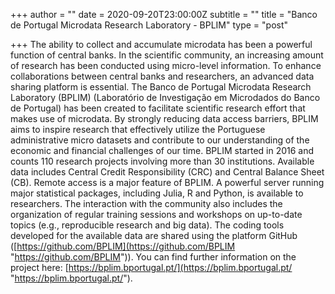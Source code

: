 +++
author = ""
date = 2020-09-20T23:00:00Z
subtitle = ""
title = "Banco de Portugal Microdata Research Laboratory - BPLIM"
type = "post"

+++
The ability to collect and accumulate microdata has been a powerful function of central banks. In the scientific community, an increasing amount of research has been conducted using micro-level information. To enhance collaborations between central banks and researchers, an advanced data sharing platform is essential. The Banco de Portugal Microdata Research Laboratory (BPLIM) (Laboratório de Investigação em Microdados do Banco de Portugal) has been created to facilitate scientific research effort that makes use of microdata. By strongly reducing data access barriers, BPLIM aims to inspire research that effectively utilize the Portuguese administrative micro datasets and contribute to our understanding of the economic and financial challenges of our time. BPLIM started in 2016 and counts 110 research projects involving more than 30 institutions. Available data includes Central Credit Responsibility (CRC) and Central Balance Sheet (CB). Remote access is a major feature of BPLIM. A powerful server running major statistical packages, including Julia, R and Python, is available to researchers. The interaction with the community also includes the organization of regular training sessions and workshops on up-to-date topics (e.g., reproducible research and big data). The coding tools developed for the available data are shared using the platform GitHub ([https://github.com/BPLIM](https://github.com/BPLIM "https://github.com/BPLIM")). You can find further information on the project here: [https://bplim.bportugal.pt/](https://bplim.bportugal.pt/ "https://bplim.bportugal.pt/").
